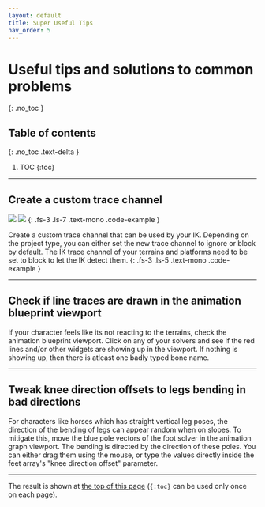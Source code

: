 ```yaml
---
layout: default
title: Super Useful Tips
nav_order: 5
---
```


# Useful tips and solutions to common problems
{: .no_toc }

## Table of contents
{: .no_toc .text-delta }

1. TOC
{:toc}

---

## Create a custom trace channel


<img src="http://codehawk64.github.io/assets/images/custom_trace.PNG" >
<img src="http://codehawk64.github.io/assets/images/custom_trace2.PNG" >
{: .fs-3 .ls-7 .text-mono .code-example }

Create a custom trace channel that can be used by your IK. Depending on the project type, you can either set the new trace channel to ignore or block by default.
The IK trace channel of your terrains and platforms need to be set to block to let the IK detect them.
{: .fs-3 .ls-5 .text-mono .code-example }


---

## Check if line traces are drawn in the animation blueprint viewport

If your character feels like its not reacting to the terrains, check the animation blueprint viewport. Click on any of your solvers and see if the red lines and/or other widgets
are showing up in the viewport. If nothing is showing up, then there is atleast one badly typed bone name.

---

## Tweak knee direction offsets to legs bending in bad directions

For characters like horses which has straight vertical leg poses, the direction of the bending of legs can appear random when on slopes. To mitigate this, move the blue pole vectors of the foot solver in the animation graph viewport. The bending is directed by the direction of these poles. You can either drag them using the mouse, or type the values directly inside the feet array's "knee direction offset" parameter.

---



The result is shown at [the top of this page](#navigation-structure) (`{:toc}` can be used only once on each page).
